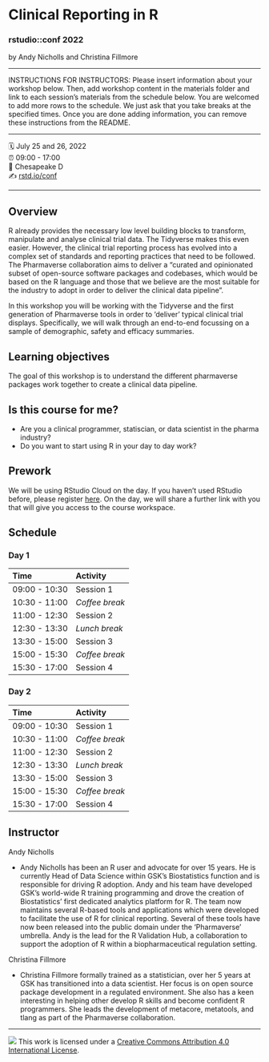 Clinical Reporting in R
================

### rstudio::conf 2022

by Andy Nicholls and Christina Fillmore

-----

INSTRUCTIONS FOR INSTRUCTORS: Please insert information about your
workshop below. Then, add workshop content in the materials folder and
link to each session’s materials from the schedule below. You are
welcomed to add more rows to the schedule. We just ask that you take
breaks at the specified times. Once you are done adding information, you
can remove these instructions from the README.

-----

:spiral_calendar: July 25 and 26, 2022  
:alarm_clock:     09:00 - 17:00  
:hotel:           Chesapeake D  
:writing_hand:    [rstd.io/conf](http://rstd.io/conf)

-----

## Overview

R already provides the necessary low level building blocks to transform, manipulate and analyse clinical trial data. The Tidyverse makes this even easier. However, the clinical trial reporting process has evolved into a complex set of standards and reporting practices that need to be followed. The Pharmaverse collaboration aims to deliver a “curated and opinionated subset of open-source software packages and codebases, which would be based on the R language and those that we believe are the most suitable for the industry to adopt in order to deliver the clinical data pipeline”.

In this workshop you will be working with the Tidyverse and the first generation of Pharmaverse tools in order to ‘deliver’ typical clinical trial displays. Specifically, we will walk through an end-to-end focussing on a sample of demographic, safety and efficacy summaries.

## Learning objectives

The goal of this workshop is to understand the different pharmaverse packages work together to create a clinical data pipeline. 

## Is this course for me?

- Are you a clinical programmer, statiscian, or data scientist in the pharma industry? 
- Do you want to start using R in your day to day work? 

## Prework

We will be using RStudio Cloud on the day.  If you haven’t used RStudio before, please register [here](https://client.login.rstudio.cloud/oauth/register).  On the day, we will share a further link with you that will give you access to the course workspace. 

## Schedule

### Day 1

| Time          | Activity         |
| :------------ | :--------------- |
| 09:00 - 10:30 | Session 1        |
| 10:30 - 11:00 | *Coffee break*   |
| 11:00 - 12:30 | Session 2        |
| 12:30 - 13:30 | *Lunch break*    |
| 13:30 - 15:00 | Session 3        |
| 15:00 - 15:30 | *Coffee break*   |
| 15:30 - 17:00 | Session 4        |

### Day 2

| Time          | Activity         |
| :------------ | :--------------- |
| 09:00 - 10:30 | Session 1        |
| 10:30 - 11:00 | *Coffee break*   |
| 11:00 - 12:30 | Session 2        |
| 12:30 - 13:30 | *Lunch break*    |
| 13:30 - 15:00 | Session 3        |
| 15:00 - 15:30 | *Coffee break*   |
| 15:30 - 17:00 | Session 4        |

## Instructor

Andy Nicholls  
- Andy Nicholls has been an R user and advocate for over 15 years. He is currently Head of Data Science within GSK’s Biostatistics function and is responsible for driving R adoption. Andy and his team have developed GSK’s world-wide R training programming and drove the creation of Biostatistics’ first dedicated analytics platform for R. The team now maintains several R-based tools and applications which were developed to facilitate the use of R for clinical reporting. Several of these tools have now been released into the public domain under the ‘Pharmaverse’ umbrella. Andy is the lead for the R Validation Hub, a collaboration to support the adoption of R within a biopharmaceutical regulation setting.

Christina Fillmore
- Christina Fillmore formally trained as a statistician, over her 5 years at GSK has transitioned into a data scientist. Her focus is on open source package development in a regulated environment. She also has a keen interesting in helping other develop R skills and become confident R programmers. She leads the development of metacore, metatools, and tlang as part of the Pharmaverse collaboration.

-----

![](https://i.creativecommons.org/l/by/4.0/88x31.png) This work is
licensed under a [Creative Commons Attribution 4.0 International
License](https://creativecommons.org/licenses/by/4.0/).
